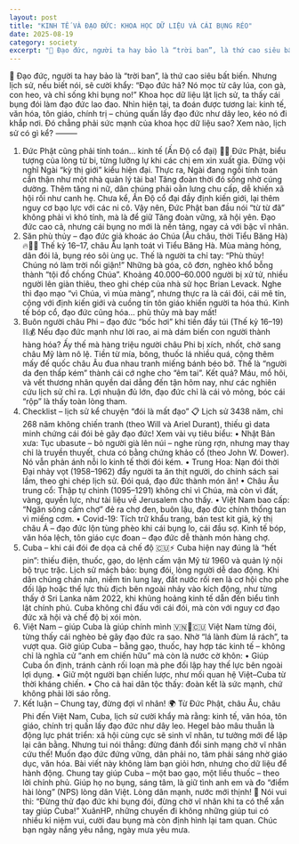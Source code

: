 ```yaml
---
layout: post
title: "KINH TẾ VÀ ĐẠO ĐỨC: KHOA HỌC DỮ LIỆU VÀ CÁI BỤNG RÉO"
date: 2025-08-19
category: society
excerpt: "🍲 Đạo đức, người ta hay bảo là “trời ban”, là thứ cao siêu bất biến. Nhưng lịch sử, nếu biết nói, sẽ cười khẩy: “Đạo đức hả? Nó mọc từ cây lúa, con gà, con heo, và chỉ sống khi bụng no!” Khoa học dữ liệu lật lịch sử, ta thấy cái bụng đói làm đạo đức lao đao. Nhìn hiện tại, ta đoán được tương lai: kinh tế, văn hóa, tôn giáo, chính trị – chúng quấn lấy đạo đức như dây leo, kéo nó đi khắp nơi. Đó chẳng phải sức mạnh của khoa học dữ liệu sao? Xem nào, lịch sử có gì kể?"
---
```


🍲 Đạo đức, người ta hay bảo là “trời ban”, là thứ cao siêu bất biến. Nhưng lịch sử, nếu biết nói, sẽ cười khẩy: “Đạo đức hả? Nó mọc từ cây lúa, con gà, con heo, và chỉ sống khi bụng no!” Khoa học dữ liệu lật lịch sử, ta thấy cái bụng đói làm đạo đức lao đao. Nhìn hiện tại, ta đoán được tương lai: kinh tế, văn hóa, tôn giáo, chính trị – chúng quấn lấy đạo đức như dây leo, kéo nó đi khắp nơi. Đó chẳng phải sức mạnh của khoa học dữ liệu sao? Xem nào, lịch sử có gì kể?
⸻
 1. Đức Phật cũng phải tính toán… kinh tế (Ấn Độ cổ đại) 🧘‍♂️
Đức Phật, biểu tượng của lòng từ bi, từng lưỡng lự khi các chị em xin xuất gia. Đừng vội nghĩ Ngài “kỳ thị giới” kiểu hiện đại. Thực ra, Ngài đang ngồi tính toán cẩn thận như một nhà quản lý tài ba!
Tăng đoàn thời đó sống nhờ cúng dường. Thêm tăng ni nữ, dân chúng phải oằn lưng chu cấp, dễ khiến xã hội rối như canh hẹ. Chưa kể, Ấn Độ cổ đại đầy định kiến giới, lại thêm nguy cơ bạo lực với các ni cô. Vậy nên, Đức Phật ban đầu nói “từ từ đã” không phải vì khó tính, mà là để giữ Tăng đoàn vững, xã hội yên. Đạo đức cao cả, nhưng cái bụng no mới là nền tảng, ngay cả với bậc vĩ nhân.
 2. Săn phù thủy – đạo đức giả khoác áo Chúa (Âu châu, thời Tiểu Băng Hà) 🔥🧙‍♀️
Thế kỷ 16–17, châu Âu lạnh toát vì Tiểu Băng Hà. Mùa màng hỏng, dân đói lả, bụng réo sôi ùng ục. Thế là người ta chỉ tay: “Phù thủy! Chúng nó làm trời nổi giận!”
Những bà góa, cô đơn, nghèo khổ bỗng thành “tội đồ chống Chúa”. Khoảng 40.000–60.000 người bị xử tử, nhiều người lên giàn thiêu, theo ghi chép của nhà sử học Brian Levack. Nghe thì đạo mạo “vì Chúa, vì mùa màng”, nhưng thực ra là cái đói, cái mê tín, cộng với định kiến giới và cuồng tín tôn giáo khiến người ta hóa thú. Kinh tế bóp cổ, đạo đức cũng hóa… phù thủy mà bay mất!
 3. Buôn người châu Phi – đạo đức “bốc hơi” khi tiền đầy túi (Thế kỷ 16–19) ⛓️💰
Nếu đạo đức mạnh như lời rao, ai mà dám biến con người thành hàng hóa? Ấy thế mà hàng triệu người châu Phi bị xích, nhốt, chở sang châu Mỹ làm nô lệ. Tiền từ mía, bông, thuốc lá nhiều quá, cộng thêm mấy đế quốc châu Âu đua nhau tranh miếng bánh béo bở. Thế là “người da đen thấp kém” thành cái cớ nghe cho “êm tai”.
Kết quả? Máu, mồ hôi, và vết thương nhân quyền dai dẳng đến tận hôm nay, như các nghiên cứu lịch sử chỉ ra. Lợi nhuận đủ lớn, đạo đức chỉ là cái vỏ mỏng, bóc cái “rộp” là thấy toàn lòng tham.
 4. Checklist – lịch sử kể chuyện “đói là mất đạo” 📋
Lịch sử 3438 năm, chỉ 268 năm không chiến tranh (theo Will và Ariel Durant), thiếu gì data minh chứng cái đói bẻ gãy đạo đức! Xem vài vụ tiêu biểu:
•  Nhật Bản xưa: Tục ubasute – bỏ người già lên núi – nghe rùng rợn, nhưng may thay chỉ là truyền thuyết, chưa có bằng chứng khảo cổ (theo John W. Dower). Nó vẫn phản ánh nỗi lo kinh tế thời đói kém.
•  Trung Hoa: Nạn đói thời Đại nhảy vọt (1958–1962) đẩy người ta ăn thịt người, do chính sách sai lầm, theo ghi chép lịch sử. Đói quá, đạo đức thành món ăn!
•  Châu Âu trung cổ: Thập tự chinh (1095–1291) không chỉ vì Chúa, mà còn vì đất, vàng, quyền lực, như tài liệu về Jerusalem cho thấy.
•  Việt Nam bao cấp: “Ngăn sông cấm chợ” đẻ ra chợ đen, buôn lậu, đạo đức chính thống tan vì miếng cơm.
•  Covid-19: Tích trữ khẩu trang, bán test kit giả, kỳ thị châu Á – đạo đức lộn tùng phèo khi cái bụng lo, cái đầu sợ.
Kinh tế bóp, văn hóa lệch, tôn giáo cực đoan – đạo đức dễ thành món hàng chợ.
 5. Cuba – khi cái đói đe dọa cả chế độ 🇨🇺⚡
Cuba hiện nay đúng là “hết pin”: thiếu điện, thuốc, gạo, do lệnh cấm vận Mỹ từ 1960 và quản lý nội bộ trục trặc. Lịch sử mách bảo: bụng đói, lòng người dễ dao động.
Khi dân chúng chán nản, niềm tin lung lay, đất nước rối ren là cơ hội cho phe đối lập hoặc thế lực thù địch bên ngoài nhảy vào kích động, như từng thấy ở Sri Lanka năm 2022, khi khủng hoảng kinh tế dẫn đến biểu tình lật chính phủ. Cuba không chỉ đấu với cái đói, mà còn với nguy cơ đạo đức xã hội và chế độ bị xói mòn.
 6. Việt Nam – giúp Cuba là giúp chính mình 🇻🇳🤝🇨🇺
Việt Nam từng đói, từng thấy cái nghèo bẻ gãy đạo đức ra sao. Nhờ “lá lành đùm lá rách”, ta vượt qua. Giờ giúp Cuba – bằng gạo, thuốc, hay hợp tác kinh tế – không chỉ là nghĩa cử “anh em chiến hữu” mà còn là nước cờ khôn:
•  Giúp Cuba ổn định, tránh cảnh rối loạn mà phe đối lập hay thế lực bên ngoài lợi dụng.
•  Giữ một người bạn chiến lược, như mối quan hệ Việt–Cuba từ thời kháng chiến.
•  Cho cả hai dân tộc thấy: đoàn kết là sức mạnh, chứ không phải lời sáo rỗng.
 7. Kết luận – Chung tay, đừng đợi vĩ nhân! 🌍
Từ Đức Phật, châu Âu, châu Phi đến Việt Nam, Cuba, lịch sử cười khẩy mà rằng: kinh tế, văn hóa, tôn giáo, chính trị quấn lấy đạo đức như dây leo. Hegel bảo mâu thuẫn là động lực phát triển: xã hội cùng cực sẽ sinh vĩ nhân, tư tưởng mới để lập lại cân bằng. Nhưng tui nói thẳng: đừng đánh đổi sinh mạng chờ vĩ nhân cứu thế! Muốn đạo đức đứng vững, dân phải no, tâm phải sáng nhờ giáo dục, văn hóa.
Bài viết này không làm bạn giỏi hơn, nhưng cho dữ liệu để hành động. Chung tay giúp Cuba – một bao gạo, một liều thuốc – theo lời chính phủ. Giúp họ no bụng, sáng tâm, là giữ tình anh em và đo “điểm hài lòng” (NPS) lòng dân Việt. Lòng dân mạnh, nước mới thịnh!
🚀 Nói vui thì: “Đừng thử đạo đức khi bụng đói, đừng chờ vĩ nhân khi ta có thể xắn tay giúp Cuba!”
XuânHP, những chuyến đi không những giúp tui có nhiều kỉ niệm vui, cười đau bụng mà còn định hình lại tam quan.
Chúc bạn ngày nắng yêu nắng, ngày mưa yêu mưa.
